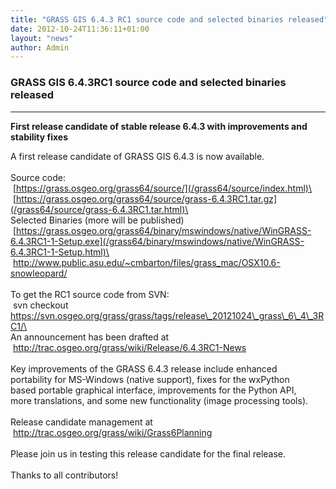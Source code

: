 ```yaml
---
title: "GRASS GIS 6.4.3 RC1 source code and selected binaries released"
date: 2012-10-24T11:36:11+01:00
layout: "news"
author: Admin
---
```


### GRASS GIS 6.4.3RC1 source code and selected binaries released

------------------------------------------------------------------------

**First release candidate of stable release 6.4.3 with improvements and
stability fixes**

A first release candidate of GRASS GIS 6.4.3 is now available.\
\
Source code:\
 [https://grass.osgeo.org/grass64/source/](/grass64/source/index.html)\
 [https://grass.osgeo.org/grass64/source/grass-6.4.3RC1.tar.gz](/grass64/source/grass-6.4.3RC1.tar.html)\
\
Selected Binaries (more will be published)\
 [https://grass.osgeo.org/grass64/binary/mswindows/native/WinGRASS-6.4.3RC1-1-Setup.exe](/grass64/binary/mswindows/native/WinGRASS-6.4.3RC1-1-Setup.html)\
 <http://www.public.asu.edu/~cmbarton/files/grass_mac/OSX10.6-snowleopard/>\
\
To get the RC1 source code from SVN:\
 svn checkout
https://svn.osgeo.org/grass/grass/tags/release\_20121024\_grass\_6\_4\_3RC1/\
\
An announcement has been drafted at\
 <http://trac.osgeo.org/grass/wiki/Release/6.4.3RC1-News>\
\
Key improvements of the GRASS 6.4.3 release include enhanced\
portability for MS-Windows (native support), fixes for the wxPython\
based portable graphical interface, improvements for the Python API,\
more translations, and some new functionality (image processing tools).\
\
Release candidate management at\
 <http://trac.osgeo.org/grass/wiki/Grass6Planning>\
\
Please join us in testing this release candidate for the final release.\
\
Thanks to all contributors!

